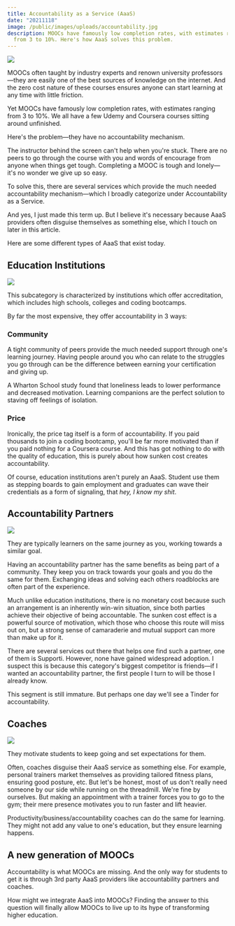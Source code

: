 ```yaml
---
title: Accountability as a Service (AaaS)
date: "20211118"
image: /public/images/uploads/accountability.jpg
description: MOOCs have famously low completion rates, with estimates ranging
  from 3 to 10%. Here's how AaaS solves this problem.
---
```

![](/images/uploads/accountability.jpg)

MOOCs often taught by industry experts and renown university professors—they are easily one of the best sources of knowledge on the internet. And the zero cost nature of these courses ensures anyone can start learning at any time with little friction.

Yet MOOCs have famously low completion rates, with estimates ranging from 3 to 10%. We all have a few Udemy and Coursera courses sitting around unfinished.

Here's the problem—they have no accountability mechanism.

The instructor behind the screen can't help when you're stuck. There are no peers to go through the course with you and words of encourage from anyone when things get tough. Completing a MOOC is tough and lonely—it's no wonder we give up so easy.

To solve this, there are several services which provide the much needed accountability mechanism—which I broadly categorize under Accountability as a Service.

And yes, I just made this term up. But I believe it's necessary because AaaS providers often disguise themselves as something else, which I touch on later in this article.

Here are some different types of AaaS that exist today.

## Education Institutions

![](/images/uploads/harvard.jpg)

This subcategory is characterized by institutions which offer accreditation, which includes high schools, colleges and coding bootcamps.

By far the most expensive, they offer accountability in 3 ways:

### Community

A tight community of peers provide the much needed support through one's learning journey. Having people around you who can relate to the struggles you go through can be the difference between earning your certification and giving up.

A Wharton School study found that loneliness leads to lower performance and decreased motivation. Learning companions are the perfect solution to staving off feelings of isolation.

### Price

Ironically, the price tag itself is a form of accountability. If you paid thousands to join a coding bootcamp, you'll be far more motivated than if you paid nothing for a Coursera course. And this has got nothing to do with the quality of education, this is purely about how sunken cost creates accountability.

Of course, education institutions aren't purely an AaaS. Student use them as stepping boards to gain employment and graduates can wave their credentials as a form of signaling, that *hey, I know my shit*.

## Accountability Partners

![](/images/uploads/accountability-partner.jpg)

They are typically learners on the same journey as you, working towards a similar goal.

Having an accountability partner has the same benefits as being part of a community. They keep you on track towards your goals and you do the same for them. Exchanging ideas and solving each others roadblocks are often part of the experience.

Much unlike education institutions, there is no monetary cost because such an arrangement is an inherently win-win situation, since both parties achieve their objective of being accountable. The sunken cost effect is a powerful source of motivation, which those who choose this route will miss out on, but a strong sense of camaraderie and mutual support can more than make up for it.

There are several services out there that helps one find such a partner, one of them is Supporti. However, none have gained widespread adoption. I suspect this is because this category's biggest competitor is friends—if I wanted an accountability partner, the first people I turn to will be those I already know.

This segment is still immature. But perhaps one day we'll see a Tinder for accountability.

## Coaches

![](/images/uploads/coaches.jpg)

They motivate students to keep going and set expectations for them.

Often, coaches disguise their AaaS service as something else. For example, personal trainers market themselves as providing tailored fitness plans, ensuring good posture, etc. But let's be honest, most of us don't really need someone by our side while running on the threadmill. We're fine by ourselves. But making an appointment with a trainer forces you to go to the gym; their mere presence motivates you to run faster and lift heavier.

Productivity/business/accountability coaches can do the same for learning. They might not add any value to one's education, but they ensure learning happens.

## A new generation of MOOCs

Accountability is what MOOCs are missing. And the only way for students to get it is through 3rd party AaaS providers like accountability partners and coaches.

How might we integrate AaaS into MOOCs? Finding the answer to this question will finally allow MOOCs to live up to its hype of transforming higher education.